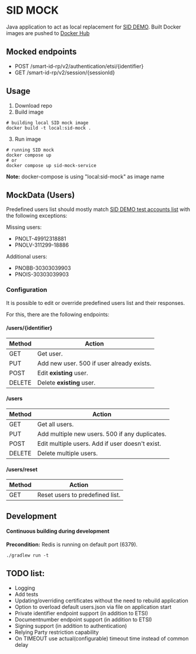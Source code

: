 # SID MOCK

Java application to act as local replacement for [SID DEMO](https://github.com/SK-EID/smart-id-documentation/wiki/Environment-technical-parameters#demo-parameters).
Built Docker images are pushed to [Docker Hub](https://hub.docker.com/repository/docker/nortal/sid-mock)

## Mocked endpoints

* POST /smart-id-rp/v2/authentication/etsi/{identifier}
* GET /smart-id-rp/v2/session/{sessionId}


## Usage
1. Download repo
2. Build image
```
# building local SID mock image
docker build -t local:sid-mock .
```
3. Run image
```
# running SID mock
docker compose up 
# or
docker compose up sid-mock-service 
```
**Note:** docker-compose is using "local:sid-mock" as image name


## MockData (Users)
Predefined users list should mostly match [SID DEMO test accounts list](https://github.com/SK-EID/smart-id-documentation/wiki/Environment-technical-parameters#accounts) 
with the following exceptions:

Missing users:
* PNOLT-49912318881
* PNOLV-311299-18886

Additional users:
* PNOBB-30303039903
* PNOIS-30303039903

### Configuration
It is possible to edit or override predefined users list and their responses.

For this, there are the following endpoints:

#### /users/{identifier}
| Method | Action                                    |
|--------|-------------------------------------------|
| GET    | Get user.                                 |
| PUT    | Add new user. 500 if user already exists. |
| POST   | Edit **existing** user.                   |
| DELETE | Delete **existing** user.                 |

#### /users
| Method | Action                                          |
|--------|-------------------------------------------------|
| GET    | Get all users.                                  |
| PUT    | Add multiple new users. 500 if any duplicates.  |
| POST   | Edit multiple users. Add if user doesn't exist. |
| DELETE | Delete multiple users.                          |

#### /users/reset
| Method | Action                          |
|--------|---------------------------------|
| GET    | Reset users to predefined list. |


## Development
#### Continuous building during development

**Precondition:** Redis is running on default port (6379).
```
./gradlew run -t
```


## TODO list:
* Logging
* Add tests
* Updating/overriding certificates without the need to rebuild application
* Option to overload default users.json via file on application start
* Private identifier endpoint support (in addition to ETSI)
* Documentnumber endpoint support (in addition to ETSI)
* Signing support (in addition to authentication)
* Relying Party restriction capability
* On TIMEOUT use actual(configurable) timeout time instead of common delay
